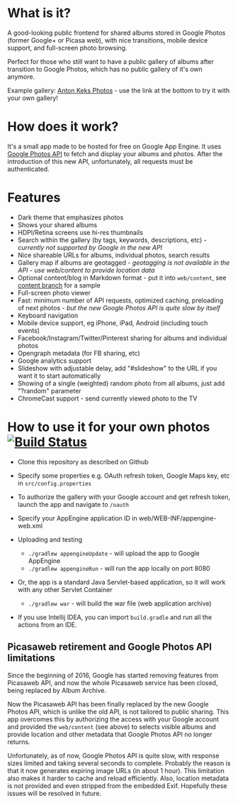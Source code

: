 What is it?
===========

A good-looking public frontend for shared albums stored in Google Photos (former Google+ or Picasa web), with nice transitions,
mobile device support, and full-screen photo browsing.

Perfect for those who still want to have a public gallery of albums after transition to Google Photos, which has no public
gallery of it's own anymore.

Example gallery: [Anton Keks Photos](https://photos.azib.net/) - use the link at the bottom to try it with your own gallery!

How does it work?
=================

It's a small app made to be hosted for free on Google App Engine.
It uses [Google Photos API](https://developers.google.com/photos/) to fetch and display your albums and photos. 
After the introduction of this new API, unfortunately, all requests must be authenticated.

Features
========

- Dark theme that emphasizes photos
- Shows your shared albums
- HDPI/Retina screens use hi-res thumbnails
- Search within the gallery (by tags, keywords, descriptions, etc) - *currently not supported by Google in the new API*
- Nice shareable URLs for albums, individual photos, search results
- Gallery map if albums are geotagged - *geotagging is not available in the API - use web/content to provide location data*
- Optional content/blog in Markdown format - put it into `web/content`, see [content branch](https://github.com/angryziber/picasa-gallery/tree/content) for a sample
- Full-screen photo viewer
- Fast: minimum number of API requests, optimized caching, preloading of next photos - *but the new Google Photos API is quite slow by itself*
- Keyboard navigation
- Mobile device support, eg iPhone, iPad, Android (including touch events)
- Facebook/Instagram/Twitter/Pinterest sharing for albums and individual photos
- Opengraph metadata (for FB sharing, etc)
- Google analytics support
- Slideshow with adjustable delay, add "#slideshow" to the URL if you want it to start automatically
- Showing of a single (weighted) random photo from all albums, just add "?random" parameter
- ChromeCast support - send currently viewed photo to the TV

How to use it for your own photos [![Build Status](https://travis-ci.org/angryziber/picasa-gallery.svg?branch=master)](https://travis-ci.org/angryziber/picasa-gallery)
=================================

- Clone this repository as described on Github
- Specify some properties e.g. OAuth refresh token, Google Maps key, etc in `src/config.properties`
- To authorize the gallery with your Google account and get refresh token, launch the app and navigate to `/oauth`
- Specify your AppEngine application ID in web/WEB-INF/appengine-web.xml
- Uploading and testing
  * `./gradlew appengineUpdate` - will upload the app to Google AppEngine
  * `./gradlew appengineRun` - will run the app locally on port 8080
- Or, the app is a standard Java Servlet-based application, so it will work with any other Servlet Container  
  * `./gradlew war` - will build the war file (web application archive)

- If you use Intellij IDEA, you can import `build.gradle` and run all the actions from an IDE. 

## Picasaweb retirement and Google Photos API limitations

Since the beginning of 2016, Google has started removing features from Picasaweb API, and now the
whole Picasaweb service has been closed, being replaced by Album Archive.

Now the Picasaweb API has been finally replaced by the new Google Photos API, which is unlike the old API,
is not tailored to public sharing. This app overcomes this by authorizing the access with your Google
account and provided the `web/content` (see above) to selects visible albums and provide location and other metadata
that Google Photos API no longer returns.

Unfortunately, as of now, Google Photos API is quite slow, with response sizes limited and taking several seconds to complete.
Probably the reason is that it now generates expiring image URLs (in about 1 hour).
This limitation also makes it harder to cache and reload efficiently. Also, location metadata is not provided and even
stripped from the embedded Exif. Hopefully these issues will be resolved in future.
